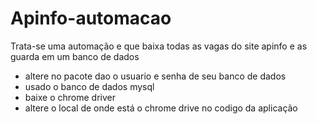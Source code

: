 # Apinfo-automacao
Trata-se uma automação e que baixa todas as vagas do site apinfo e as guarda em um banco de dados

* altere no pacote dao o usuario e senha de seu banco de dados
* usado o banco de dados mysql
* baixe o chrome driver
* altere o local de onde está o chrome drive no codigo da aplicação
